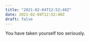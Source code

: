 ```yaml
---
title: "2021-02-04T12:52:48Z"
date: 2021-02-04T12:52:48Z
draft: false
---
```


You have taken yourself too seriously.
